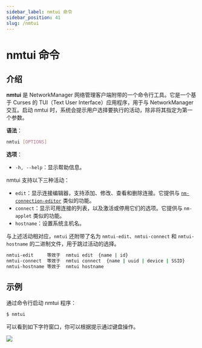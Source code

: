 ```yaml
---
sidebar_label: nmtui 命令
sidebar_position: 41
slug: /nmtui
---
```


# nmtui 命令



## 介绍

**nmtui** 是 NetworkManager 网络管理客户端附带的一个命令行工具。它是一个基于 Curses 的 TUI（Text User Interface）应用程序，用于与 NetworkManager 交互。启动 nmtui 时，系统会提示用户选择要执行的活动，除非将其指定为第一个参数。

**语法**：

```bash
nmtui [OPTIONS]
```

**选项**：

- `-h, --help`：显示帮助信息。

nmtui 支持以下三种活动：

- `edit`：显示连接编辑器，支持添加、修改、查看和删除连接。它提供与 [`nm-connection-editor`](/linux-command/nm-connection-editor) 类似的功能。
- `connect`：显示可用连接的列表，以及激活或停用它们的选项。它提供与 `nm-applet` 类似的功能。
- `hostname`：设置系统主机名。

与上述活动相对应，`nmtui` 还附带了名为 `nmtui-edit`、`nmtui-connect` 和 `nmtui-hostname` 的二进制文件，用于跳过活动的选择。

```bash
nmtui-edit     等效于  nmtui edit  {name | id}
nmtui-connect  等效于  nmtui connect  {name | uuid | device | SSID}
nmtui-hostname 等效于  nmtui hostname
```



## 示例

通过命令行启动 nmtui 程序：

```bash
$ nmtui
```

可以看到如下字符窗口，你可以根据提示通过键盘操作。

![](https://static.getiot.tech/nmtui-screenshot.png#center)

